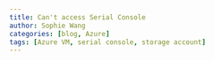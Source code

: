 ```yaml
---
title: Can't access Serial Console
author: Sophie Wang
categories: [blog, Azure]
tags: [Azure VM, serial console, storage account]
---
```

